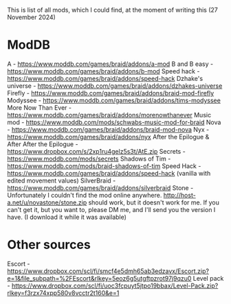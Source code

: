 This is list of all mods, which I could find, at the moment of writing this (27 November 2024)

# ModDB
A - https://www.moddb.com/games/braid/addons/a-mod
B and B easy - https://www.moddb.com/games/braid/addons/b-mod
Speed hack - https://www.moddb.com/games/braid/addons/speed-hack
Dzhake's universe - https://www.moddb.com/games/braid/addons/dzhakes-universe
Firefly - https://www.moddb.com/games/braid/addons/braid-mod-firefly
Modyssee - https://www.moddb.com/games/braid/addons/tims-modyssee
More Now Than Ever - https://www.moddb.com/games/braid/addons/morenowthanever
Music mod - https://www.moddb.com/mods/schwabs-music-mod-for-braid
Nova - https://www.moddb.com/games/braid/addons/braid-mod-nova
Nyx - https://www.moddb.com/games/braid/addons/nyx
After the Epilogue & After After the Epilogue - https://www.dropbox.com/s/2xp1ru4gelz5s3t/AtE.zip
Secrets - https://www.moddb.com/mods/secrets
Shadows of Tim - https://www.moddb.com/mods/braid-shadows-of-tim
Speed Hack - https://www.moddb.com/games/braid/addons/speed-hack (vanilla with edited movement values)
SilverBraid - https://www.moddb.com/games/braid/addons/silverbraid
Stone - Unfortunately I couldn't find the mod online anywhere. http://host-a.net/u/novastone/stone.zip should work, but it doesn't work for me. If you can't get it, but you want to, please DM me, and I'll send you the version I have. (I download it while it was available)

# Other sources
Escort - https://www.dropbox.com/scl/fi/smcf4e5dmh65ab3edzavx/Escort.zip?e=1&file_subpath=%2FEscort&rlkey=5eoz6g5utgftpzrot97j9qzu0
Level pack - https://www.dropbox.com/scl/fi/uoc3fcpuyt5jtpo19bbax/Level-Pack.zip?rlkey=f3rzx74xpp580v8vcctr2t160&e=1